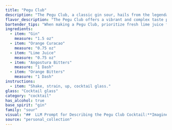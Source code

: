 ```yaml
---
title: "Pegu Club"
description: "The Pegu Club, a classic gin sour, hails from the legendary Pegu Club in Burma (present-day Myanmar). It's a member of the sour family, where citrus juices and a sweetener are balanced by the spirit, in this case, gin.  "
flavor_description: "The Pegu Club offers a vibrant and complex taste profile. The gin provides a crisp, juniper-forward base, while the orange curaçao adds a sweet, citrusy complexity. Lime juice brings a tart, refreshing acidity, balanced by the subtle bitterness of both Angostura and orange bitters. The interplay of these flavors creates a refreshing, slightly bitter, and ultimately harmonious experience. "
bartender_tips: "When making a Pegu Club, prioritize fresh lime juice for that bright acidity.  Use a good quality gin for the base, and don't skimp on the bitters! A few dashes of both Angostura and orange bitters will add complexity and balance the sweetness of the Curaçao.  Shake with ice until well-chilled, and strain into a chilled coupe for a classic presentation.  Enjoy! "
ingredients:
  - item: "Gin"
    measure: "1.5 oz"
  - item: "Orange Curacao"
    measure: "0.75 oz"
  - item: "Lime Juice"
    measure: "0.75 oz"
  - item: "Angostura Bitters"
    measure: "1 Dash"
  - item: "Orange Bitters"
    measure: "1 Dash"
instructions:
  - item: "Shake, strain, up, cocktail glass."
glass: "Cocktail glass"
category: "cocktail"
has_alcohol: true
base_spirit: "gin"
family: "sour"
visual: "##  LLM Prompt for Describing the Pegu Club Cocktail:**Imagine a classic cocktail glass, chilled and glistening. Inside, a beautiful amber liquid swirls, tinged with a subtle orange hue.  Tiny bubbles rise to the surface, creating a delicate effervescence.  A thin, fragrant layer of oil rests atop the drink, reflecting the warm glow of a nearby lamp.  The aroma is a captivating blend of citrus, spice, and botanicals.  What details would you add to make this description of the Pegu Club cocktail even more evocative and enticing?** "
source: "personal_collection"
---
```


